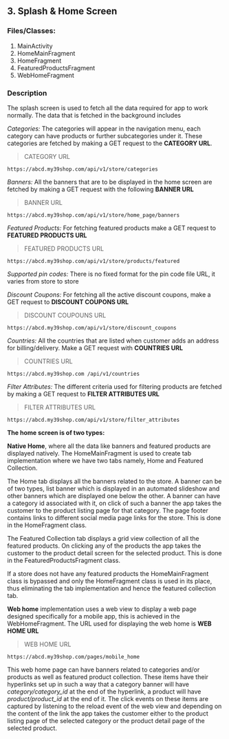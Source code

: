 ## 3. Splash & Home Screen

### Files/Classes:

1. MainActivity
2. HomeMainFragment
3. HomeFragment
4. FeaturedProductsFragment
5. WebHomeFragment


### Description

The splash screen is used to fetch all the data required for app to work normally. The data that is fetched in the background includes


*Categories:* The categories will appear in the navigation menu, each category can have products or further subcategories under it. These categories are fetched by making a GET request to the **CATEGORY URL**.

> CATEGORY URL

```API
https://abcd.my39shop.com/api/v1/store/categories
```


*Banners:* All the banners that are to be displayed in the home screen are fetched by making a GET request with the following **BANNER URL** 

> BANNER URL

```API
https://abcd.my39shop.com/api/v1/store/home_page/banners
```


*Featured Products:*  For fetching featured products make a GET request to **FEATURED PRODUCTS URL**

> FEATURED PRODUCTS URL

```API
https://abcd.my39shop.com/api/v1/store/products/featured
```


*Supported pin codes:* There is no fixed format for the pin code file URL, it varies from store to store


*Discount Coupons:* For fetching all the active discount coupons, make a GET request to **DISCOUNT COUPONS URL**

> DISCOUNT COUPOUNS URL

```API
https://abcd.my39shop.com/api/v1/store/discount_coupons
```


*Countries:* All the countries that are listed when customer adds an address for billing/delivery. Make a GET request with **COUNTRIES URL**

> COUNTRIES URL

```API
https://abcd.my39shop.com /api/v1/countries
```


*Filter Attributes:* The different criteria used for filtering products are fetched by making a GET request to **FILTER ATTRIBUTES URL**

> FILTER ATTRIBUTES URL

```API
https://abcd.my39shop.com/api/v1/store/filter_attributes
```


**The home screen is of two types:**

**Native Home**, where all the data like banners and featured products are displayed natively. The HomeMainFragment is used to create tab implementation where we have two tabs namely, Home and Featured Collection. 

The Home tab displays all the banners related to the store. A banner can be of two types, list banner which is displayed in an automated slideshow and other banners which are displayed one below the other. A banner can have a category id associated with it, on click of such a banner the app takes the customer to the product listing page for that category.
The page footer contains links to different social media page links for the store. This is done in the HomeFragment class.
 
The Featured Collection tab displays a grid view collection of all the featured products. On clicking any of the products the app takes the customer to the product detail screen for the selected product. This is done in the FeaturedProductsFragment class.

If a store does not have any featured products the HomeMainFragment class is bypassed and only the HomeFragment class is used in its place, thus eliminating the tab implementation and hence the featured collection tab.
	
**Web home** implementation uses a web view to display a web page designed specifically for a mobile app, this is achieved in the WebHomeFragment. The URL used for displaying the web home is **WEB HOME URL**

>WEB HOME URL

```API
https://abcd.my39shop.com/pages/mobile_home
```

This web home page can have banners related to categories and/or products as well as featured product collection. These items have their hyperlinks set up in such a way that a category banner will have *category/category_id* at the end of the hyperlink, a product will have *product/product_id* at the end of it. The click events on these items are captured by listening to the reload event of the web view and depending on the content of the link the app takes the customer either to the product listing page of the selected category or the product detail page of the selected product.
